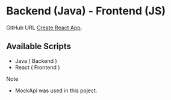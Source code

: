 # Backend (Java) - Frontend (JS)

GitHub URL [Create React App](https://github.com/facebook/create-react-app).

## Available Scripts

- Java  ( Backend )
- React ( Frontend )

Note
-  MockApi was used in this poject.
